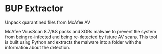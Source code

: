 # BUP Extractor
Unpack quarantined files from McAfee AV

McAfee VirusScan 8.7/8.8 packs and XORs malware to prevent the system from being re-infected and being re-detected by future AV scans. This tool is built using Python and extracts the malware into a folder with the information about the detection.
